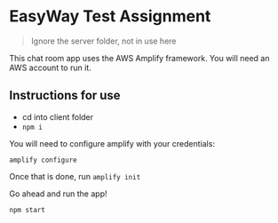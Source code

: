 # EasyWay Test Assignment

> Ignore the server folder, not in use here

This chat room app uses the AWS Amplify framework. You will need an AWS account to run it.

## Instructions for use

- cd into client folder
- `npm i`

You will need to configure amplify with your credentials:

`amplify configure`

Once that is done, run `amplify init`

Go ahead and run the app!

`npm start`